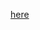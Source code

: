 [here](http://stackoverflow.com/questions/21425012/configure-sonar-to-exlude-files-from-maven-pom-xml)